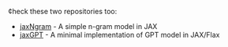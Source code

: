 ¢heck these two repositories too:
- [jaxNgram](https://github.com/moaziat/jaxNgram) - A simple n-gram model in JAX
- [jaxGPT](https://github.com/moaziat/jaxGPT) - A minimal implementation of GPT model in JAX/Flax
